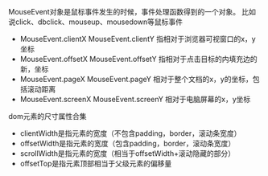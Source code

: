 MouseEvent对象是鼠标事件发生的时候，事件处理函数得到的一个对象。
比如说click、dbclick、mouseup、mousedown等鼠标事件

* MouseEvent.clientX MouseEvent.clientY 指相对于浏览器可视窗口的x，y坐标
* MouseEvent.offsetX MouseEvent.offsetY 指相对于点击目标的内填充边的新，坐标
* MouseEvent.pageX MouseEvent.pageY 相对于整个文档的x，y的坐标，包括滚动距离
* MouseEvent.screenX MouseEvent.screenY 相对于电脑屏幕的x，y坐标

dom元素的尺寸属性合集
* clientWidth是指元素的宽度（不包含padding，border，滚动条宽度）
* offsetWidth是指元素的宽度（包含padding，border，滚动条宽度）
* scrollWidth是指元素的宽度（相当于offsetWidth+滚动隐藏的部分）
* offsetTop是指元素顶部相当于父级元素的偏移量